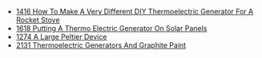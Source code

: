 - [1416 How To Make A Very Different DIY Thermoelectric Generator For A Rocket Stove](https://youtu.be/6-egm7KIj4Y)
- [1618 Putting A Thermo Electric Generator On Solar Panels](https://youtu.be/LWPljHcMjNc)
- [1274 A Large Peltier Device](https://youtu.be/6prOYlVYAc0)
- [2131 Thermoelectric Generators And Graphite Paint](https://youtu.be/YtDR5UvpcMk)
